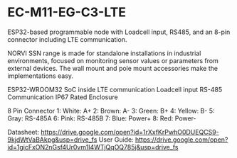 # EC-M11-EG-C3-LTE
ESP32-based programmable node with Loadcell input, RS485, and an 8-pin connector including LTE communication.

NORVI SSN range is made for standalone installations in industrial environments, focused on monitoring sensor values or parameters from external devices. 
The wall mount and pole mount accessories make the implementations easy.

ESP32-WROOM32 SoC inside
LTE communication
Loadcell input
RS-485 Communication
IP67 Rated Enclosure

8 Pin Connector
1:   White:   A+
2:   Brown:   A-
3:   Green:   B+
4:   Yellow:  B-
5:   Gray:    RS-485A
6:   Pink:    RS-485B
7:   Blue:    Power+
8:   Red:     Power-

Datasheet:   https://drive.google.com/open?id=1rXxfKrPwhO0DUEQCS9-9kjdWtVaBAkpg&usp=drive_fs
User Guide:  https://drive.google.com/open?id=1gicFxON2nGsf4Ur0vm1I4WTjQqOQ785j&usp=drive_fs
